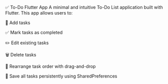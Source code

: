 ✅ To-Do Flutter App
A minimal and intuitive To-Do List application built with Flutter.
This app allows users to:

📝 Add tasks

✅ Mark tasks as completed

✏️ Edit existing tasks

🗑️ Delete tasks

🔀 Rearrange task order with drag-and-drop

💾 Save all tasks persistently using SharedPreferences
